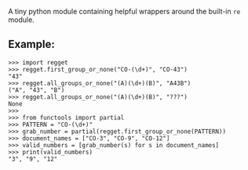 A tiny python module containing helpful wrappers around the built-in `re` module.

## Example:

```python3
>>> import regget
>>> regget.first_group_or_none("CO-(\d+)", "CO-43")
"43"
>>> regget.all_groups_or_none("(A)(\d+)(B)", "A43B")
("A", "43", "B")
>>> regget.all_groups_or_none("(A)(\d+)(B)", "???")
None
>>>
>>> from functools import partial
>>> PATTERN = "CO-(\d+)"
>>> grab_number = partial(regget.first_group_or_none(PATTERN))
>>> document_names = ["CO-3", "CO-9", "CO-12"]
>>> valid_numbers = [grab_number(s) for s in document_names]
>>> print(valid_numbers)
"3", "9", "12"
```
